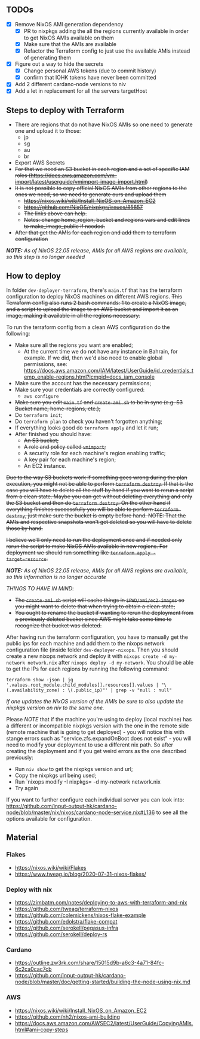 ## TODOs

- [x] Remove NixOS AMI generation dependency
  - [x] PR to nixpkgs adding the all the regions currently available in order to get NixOS
    AMIs available on them
  - [x] Make sure that the AMIs are available
  - [x] Refactor the Terraform config to just use the available AMIs instead of generating
        them
- [x] Figure out a way to hide the secrets
  - [x] Change personal AWS tokens (due to commit history)
  - [x] confirm that IOHK tokens have never been committed
- [x] Add 2 different cardano-node versions to niv
- [x] Add a let in replacement for all the servers targetHost

## Steps to deploy with Terraform

- There are regions that do not have NixOS AMIs so one need to generate one and upload it
to those:
  - jp
  - sg
  - au
  - br
- Export AWS Secrets
- ~~For that we need an S3 bucket in each region and a set of specific IAM roles (https://docs.aws.amazon.com/vm-import/latest/userguide/vmimport-image-import.html)~~
- ~~It is not possible to copy official NixOS AMIs from other regions to the ones we need,
  so we need to generate ours and upload them~~
  - ~~https://nixos.wiki/wiki/Install_NixOS_on_Amazon_EC2~~
  - ~~https://github.com/NixOS/nixpkgs/issues/85857~~
  - ~~The links above can help.~~
  - ~~Notes: change home_region, bucket and regions vars and edit lines to make_image_public
  if needed.~~
- ~~After that get the AMIs for each region and add them to terraform configuration~~

_**NOTE:** As of NixOS 22.05 release, AMIs for all AWS regions are available, so this step
is no longer needed_

## How to deploy

In folder `dev-deployer-terraform`, there's `main.tf` that has the terraform
configuration to deploy NixOS machines on different AWS regions. ~~This
Terraform config also runs 2 bash commands: 1 to create a NixOS image,
and a script to upload the image to an AWS bucket and import it as an image,
making it available in all the regions necessary.~~

To run the terraform config from a clean AWS configuration do the following:

- Make sure all the regions you want are enabled;
  - At the current time we do not have any instance in Bahrain, for example.
    If we did, then we'd also need to enable global permissions, see:
    https://docs.aws.amazon.com/IAM/latest/UserGuide/id_credentials_temp_enable-regions.html?icmpid=docs_iam_console
- Make sure the account has the necessary permissions;
- Make sure your credentials are correctly configured:
  - `aws configure`
- ~~Make sure you edit `main.tf` and `create-ami.sh` to be in sync (e.g. S3 Bucket name,
  home-regions, etc.);~~
- Do `terraform init`;
- Do `terraform plan` to check you haven't forgotten anything;
- If everything looks good do `terraform apply` and let it run;
- After finished you should have:
  - ~~An S3 bucket;~~
  - ~~A role and policy called `vmimport`;~~
  - A security role for each machine's region enabling traffic;
  - A key pair for each machine's region;
  - An EC2 instance.

~~Due to the way S3 buckets work if something goes wrong during the plan execution,
you might not be able to perform `terraform destroy`. If that is the case you will have to
delete all the stuff by hand if you want to rerun a script from a clean state. Maybe you can
get without deleting everything and only the S3 bucket and then do `terraform destroy`. On
the other hand if everything finishes successfully you will be able to perform `terraform
destroy`, just make sure the bucket is empty before hand. NOTE: That the AMIs and
respective snapshots won't get deleted so you will have to delete those by hand.~~

~~I believe we'll only need to run the deployment once and if needed only rerun the script
to make NixOS AMIs available in new regions. For deployment we should run something like
`terraform apply -target=resource`.~~

_**NOTE:** As of NixOS 22.05 release, AMIs for all AWS regions are available, so this
information is no longer accurate_

_THINGS TO HAVE IN MIND_:

- ~~The `create-ami.sh` script will cache things in `$PWD/ami/ec2-images` so you might want
to delete that when trying to obtain a clean state;~~
- ~~You ought to rename the bucket if wanting to rerun the deployment from a previously
deleted bucket since AWS might take some time to recognize that bucket was deleted.~~

After having run the terraform configuration, you have to manually get the public ips
for each machine and add them to the nixops network configuration file (inside folder
`dev-deployer-nixops`. Then you should create a new nixops network and deploy it with
`nixops create -d my-network network.nix` after `nixops deploy -d my-network`.
You should be able to get the IPs for each regions by running the following command:

`terraform show -json | jq '.values.root_module.child_modules[].resources[].values | "\(.availability_zone) : \(.public_ip)"' | grep -v "null : null"`

_If one updates the NixOS version of the AMIs be sure to also update the nixpkgs version on
niv to the same one._

Please _NOTE_ that if the machine you're using to deploy (local machine) has a different
or incompatible nixpkgs version with the one in the remote side (remote machine that is
going to get deployed) - you will notice this with stange errors such as
"service.zfs.expandOnBoot does not exist" - you will need to modify your deployment to use
a different nix path. So after creating the deployment and if you get weird errors as the
one described previously:

- Run `niv show` to get the nixpkgs version and url;
- Copy the nixpkgs url being used;
- Run `nixops modify -I nixpkgs=<url> -d my-network network.nix
- Try again

If you want to further configure each individual server you can look into:
https://github.com/input-output-hk/cardano-node/blob/master/nix/nixos/cardano-node-service.nix#L136
to see all the options available for configuration.

## Material

### Flakes

- https://nixos.wiki/wiki/Flakes
- https://www.tweag.io/blog/2020-07-31-nixos-flakes/

### Deploy with nix

- https://zimbatm.com/notes/deploying-to-aws-with-terraform-and-nix
- https://github.com/tweag/terraform-nixos
- https://github.com/colemickens/nixos-flake-example
- https://github.com/edolstra/flake-compat
- https://github.com/serokell/pegasus-infra
- https://github.com/serokell/deploy-rs


### Cardano

- https://outline.zw3rk.com/share/15015d9b-a6c3-4a71-84fc-6c2ca0cac7cb
- https://github.com/input-output-hk/cardano-node/blob/master/doc/getting-started/building-the-node-using-nix.md

### AWS

- https://nixos.wiki/wiki/Install_NixOS_on_Amazon_EC2
- https://github.com/nh2/nixos-ami-building
- https://docs.aws.amazon.com/AWSEC2/latest/UserGuide/CopyingAMIs.html#ami-copy-steps

